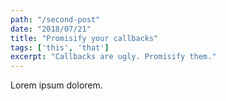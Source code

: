 ```yaml
---
path: "/second-post"
date: "2018/07/21"
title: "Promisify your callbacks"
tags: ['this', 'that']
excerpt: "Callbacks are ugly. Promisify them."
---
```


Lorem ipsum dolorem.
